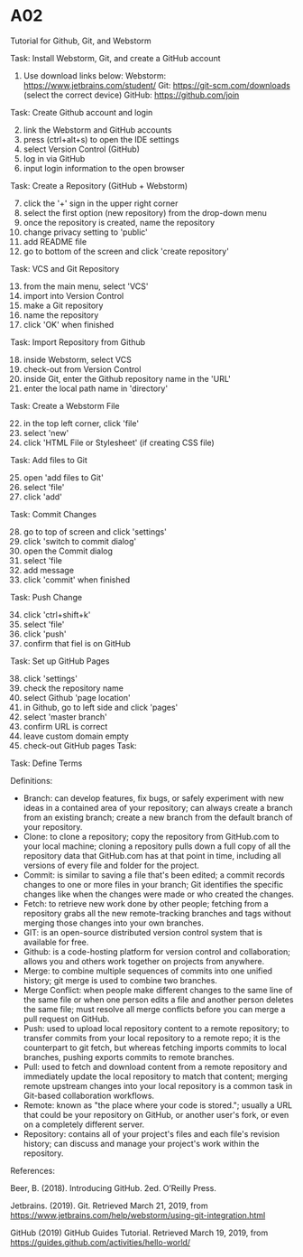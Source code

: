 # A02
Tutorial for Github, Git, and Webstorm

Task: Install Webstorm, Git, and create a GitHub account
1. Use download links below:
     Webstorm: https://www.jetbrains.com/student/
     Git: https://git-scm.com/downloads (select the correct device)
     GitHub: https://github.com/join

Task: Create Github account and login

2. link the Webstorm and GitHub accounts
3. press (ctrl+alt+s) to open the IDE settings
4. select Version Control (GitHub)
5. log in via GitHub
6. input login information to the open browser

Task: Create a Repository (GitHub + Webstorm)

7. click the '+' sign in the upper right corner
8. select the first option (new repository) from the drop-down menu
9. once the repository is created, name the repository
10. change privacy setting to 'public'
11. add README file
12. go to bottom of the screen and click 'create repository'

Task: VCS and Git Repository

13. from the main menu, select 'VCS'
14. import into Version Control
15. make a Git repository
16. name the repository
17. click 'OK' when finished

Task: Import Repository from Github

18. inside Webstorm, select VCS
19. check-out from Version Control
20. inside Git, enter the Github repository name in the 'URL'
21. enter the local path name in 'directory'

Task: Create a Webstorm File

22. in the top left corner, click 'file'
23. select 'new'
24. click 'HTML File or Stylesheet' (if creating CSS file)

Task: Add files to Git

25. open 'add files to Git'
26. select 'file'
27. click 'add'

Task: Commit Changes

28. go to top of screen and click 'settings'
29. click 'switch to commit dialog'
30. open the Commit dialog
31. select 'file
32. add message
33. click 'commit' when finished

Task: Push Change

34. click 'ctrl+shift+k'
35. select 'file'
36. click 'push'
37. confirm that fiel is on GitHub

Task: Set up GitHub Pages

38. click 'settings'
39. check the repository name
40. select Github 'page location'
41. in Github, go to left side and click 'pages'
42. select 'master branch'
43. confirm URL is correct
44. leave custom domain empty
45. check-out GitHub pages
Task: 

Task: Define Terms

Definitions:
- Branch: can develop features, fix bugs, or safely experiment with new ideas in a contained area of your repository; can always create a branch from an existing branch; create a new branch from the default branch of your repository.
- Clone: to clone a repository; copy the repository from GitHub.com to your local machine; cloning a repository pulls down a full copy of all the repository data that GitHub.com has at that point in time, including all versions of every file and folder for the project.
- Commit: is similar to saving a file that's been edited; a commit records changes to one or more files in your branch; Git identifies the specific changes like when the changes were made or who created the changes.
- Fetch:  to retrieve new work done by other people; fetching from a repository grabs all the new remote-tracking branches and tags without merging those changes into your own branches.
- GIT: is an open-source distributed version control system that is available for free.
- Github: is a code-hosting platform for version control and collaboration; allows you and others work together on projects from anywhere.
- Merge: to combine multiple sequences of commits into one unified history; git merge is used to combine two branches.
- Merge Conflict: when people make different changes to the same line of the same file or when one person edits a file and another person deletes the same file; must resolve all merge conflicts before you can merge a pull request on GitHub.
- Push: used to upload local repository content to a remote repository; to transfer commits from your local repository to a remote repo; it is the counterpart to git fetch, but whereas fetching imports commits to local branches, pushing exports commits to remote branches.
- Pull: used to fetch and download content from a remote repository and immediately update the local repository to match that content; merging remote upstream changes into your local repository is a common task in Git-based collaboration workflows.
- Remote: known as "the place where your code is stored."; usually a URL that could be your repository on GitHub, or another user's fork, or even on a completely different server.
- Repository: contains all of your project's files and each file's revision history; can discuss and manage your project's work within the repository.

References:

Beer, B. (2018). Introducing GitHub. 2ed. O’Reilly Press.

Jetbrains. (2019). Git. Retrieved March 21, 2019, from https://www.jetbrains.com/help/webstorm/using-git-integration.html

GitHub (2019) GitHub Guides Tutorial. Retrieved March
19, 2019, from https://guides.github.com/activities/hello-world/

